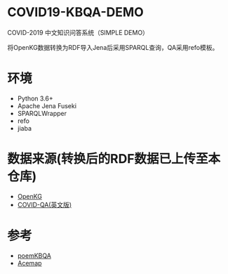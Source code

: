 # COVID19-KBQA-DEMO

COVID-2019 中文知识问答系统（SIMPLE DEMO）

将OpenKG数据转换为RDF导入Jena后采用SPARQL查询，QA采用refo模板。

# 环境
- Python 3.6+
- Apache Jena Fuseki
- SPARQLWrapper
- refo
- jiaba

# 数据来源(转换后的RDF数据已上传至本仓库)
- [OpenKG](http://openkg.cn/)
- [COVID-QA(英文版)](https://github.com/deepset-ai/COVID-QA)

# 参考
- [poemKBQA](https://github.com/keyue123/poemKBQA)
- [Acemap](https://www.acemap.info/)
